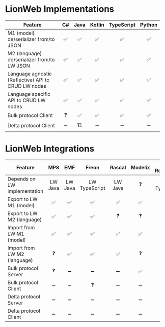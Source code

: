 # LionWeb Implementations

| **Feature**                                         | **C#** | **Java** | **Kotlin** | **TypeScript** | **Python** |
|-----------------------------------------------------|:------:|:--------:|:----------:|:--------------:|:----------:|
| M1 (model) de/serializer from/to JSON               |    ✅   |     ✅    |      ✅     |        ✅       |      ✅     |
| M2 (language) de/serializer from/to LW JSON         |    ✅   |     ✅    |      ✅     |        ✅       |      ✅     |
| Language agnostic (Reflective) API to CRUD LW nodes |    ✅   |     ✅    |      ✅     |        ✅       |      ✅     |
| Language specific API to CRUD LW nodes              |    ✅   |     ✅    |      ✅     |        ✅       |      ✅     |
| Bulk protocol Client                                |    ❓   |     ✅    |      ✅     |        ✅       |      ✅     |
| Delta protocol Client                               |    ➖   |     🏗️    |      ➖     |        ➖       |      ➖     |


# LionWeb Integrations

| **Feature**                  | **MPS** | **EMF** |   **Freon**   | **Rascal** | **Modelix** | **LW Repository** |
|------------------------------|:-------:|:-------:|:-------------:|:----------:|:-----------:|:-----------------:|
| Depends on LW implementation | LW Java | LW Java | LW TypeScript |   LW Java  |      ❓      |   LW TypeScript   |
| Export to LW M1 (model)      |    ✅    |    ✅    |       ✅       |      ✅     |      ✅      |         ➖         |
| Export to LW M2 (language)   |    ✅    |    ✅    |       ✅       |      ❓     |      ❓      |         ➖         |
| Import from LW M1 (model)    |    ✅    |    ✅    |       ✅       |      ✅     |      ✅      |         ➖         |
| Import from LW M2 (language) |    ❓    |    ✅    |       ✅       |      ✅     |      ❓      |         ➖         |
| Bulk protocol Server         |    ❓    |    ➖    |       ➖       |      ➖     |      ✅      |         ✅         |
| Bulk protocol Client         |    ➖    |    ➖    |       ❓       |      ➖     |      ➖      |         ➖         |
| Delta protocol Server        |    ➖    |    ➖    |       ➖       |      ➖     |      ➖      |         🏗️         |
| Delta protocol Client        |    ➖    |    ➖    |       ➖       |      ➖     |      ➖      |         ➖         |
